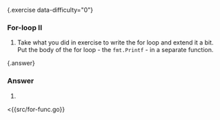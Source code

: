 {.exercise data-difficulty="0"}
### For-loop II
1. Take what you did in exercise to write the for loop and extend it a bit.
   Put the body of the for loop - the `fmt.Printf` - in a separate function.


{.answer}
### Answer

1.
 <{{src/for-func.go}}

